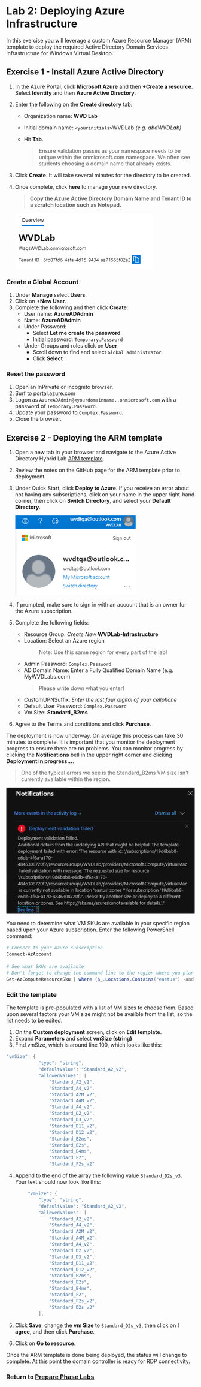 # Lab 2: Deploying Azure Infrastructure

In this exercise you will leverage a custom Azure Resource Manager (ARM) template to deploy the required Active Directory Domain Services infrastructure for Windows Virtual Desktop.

## Exercise 1 - Install Azure Active Directory

1. In the Azure Portal, click **Microsoft Azure** and then **+Create a resource**.  Select **Identity** and then **Azure Active Directory**.
2. Enter the following on the **Create directory** tab:
    * Organization name: **WVD Lab**
    * Initial domain name: `<yourinitials>`WVDLab *(e.g. abdWVDLab)*
    * Hit **Tab**.

        >Ensure validation passes as your namespace needs to be unique within the onmicrosoft.com namespace.  We often see students choosing a domain name that already exists.

3. Click **Create**.  It will take several minutes for the directory to be created.
4. Once complete, click **here** to manage your new directory.

    >**Copy the Azure Active Directory Domain Name and Tenant ID to a scratch location such as Notepad.**

    ![InitialAzureADInfo](../attachments/InitialAzureADInfo.PNG)

### Create a Global Account

1. Under **Manage** select **Users**.
2. Click on **+New User**.
3. Complete the following and then click **Create**:
    * User name: **AzureADAdmin**
    * Name: **AzureADAdmin**
    * Under Password:
        * Select **Let me create the password**
        * Initial password: `Temporary.Password`
    * Under Groups and roles click on **User**
        * Scroll down to find and select `Global administrator`.
        * Click **Select**

### Reset the password

1. Open an InPrivate or Incognito browser.
2. Surf to portal.azure.com
3. Logon as `AzureADAdmin@<yourdomainname..onmicrosoft.com` with a password of `Temporary.Password`.
4. Update your password to `Complex.Password`.
5. Close the browser.

## Exercise 2 - Deploying the ARM template

1. Open a new tab in your browser and navigate to the Azure Active Directory Hybrid Lab [ARM template](https://github.com/PeterR-msft/M365WVDWS/tree/master/AAD-Hybrid-Lab).
2. Review the notes on the GitHub page for the ARM template prior to deployment.
3. Under Quick Start, click **Deploy to Azure**. If you receive an error about not having any subscriptions, click on your name in the upper right-hand corner, then click on **Switch Directory**, and select your **Default Directory**.

    ![SwitchDirectories](../attachments/SwitchDirectories.PNG)

4. If prompted, make sure to sign in with an account that is an owner for the Azure subscription.
5. Complete the following fields:
   * Resource Group: *Create New* **WVDLab-Infrastructure**
   * Location: Select an Azure region
      > Note:  Use this same region for every part of the lab!
   * Admin Password: `Complex.Password`
   * AD Domain Name: Enter a Fully Qualified Domain Name (e.g. MyWVDLabs.com)
      >Please write down what you enter!
   * CustomUPNSuffix: *Enter the last four digital of your cellphone*
   * Default User Password: `Complex.Password`
   * Vm Size: **Standard_B2ms**
6. Agree to the Terms and conditions and click **Purchase**.  

The deployment is now underway. On average this process can take 30 minutes to complete. It is important that you monitor the deployment progress to ensure there are no problems. You can monitor progress by clicking the **Notifications** bell in the upper right corner and clicking **Deployment in progress...**.

>One of the typical errors we see is the Standard_B2ms VM size isn't currently available within the region.

![TemplateDeployError](../attachments/TemplateDeployError.PNG)

You need to determine what VM SKUs are available in your specific region based upon your Azure subscription.  Enter the following PowerShell command:

```PowerShell
# Connect to your Azure subscription
Connect-AzAccount

# See what SKUs are available
# Don't forget to change the command line to the region where you plan to deploy resources
Get-AzComputeResourceSku | where {$_.Locations.Contains("eastus") -and $_.ResourceType.Contains("virtualMachines") -and $_.Name.Contains("Standard_") }
```

### Edit the template

The template is pre-populated with a list of VM sizes to choose from.  Based upon several factors your VM size might not be availble from the list, so the list needs to be edited.

1. On the **Custom deployment** screen, click on **Edit template**.
2. Expand **Parameters** and select **vmSize (string)**
3. Find vmSize, which is around line 100, which looks like this:

```PowerShell
"vmSize": {
            "type": "string",
            "defaultValue": "Standard_A2_v2",
            "allowedValues": [
                "Standard_A2_v2",
                "Standard_A4_v2",
                "Standard_A2M_v2",
                "Standard_A4M_v2",
                "Standard_A4_v2",
                "Standard_D2_v2",
                "Standard_D3_v2",
                "Standard_D11_v2",
                "Standard_D12_v2",
                "Standard_B2ms",
                "Standard_B2s",
                "Standard_B4ms",
                "Standard_F2",
                "Standard_F2s_v2"
```

4. Append to the end of the array the following value `Standard_D2s_v3`.  Your text should now look like this:

```PowerShell
        "vmSize": {
            "type": "string",
            "defaultValue": "Standard_A2_v2",
            "allowedValues": [
                "Standard_A2_v2",
                "Standard_A4_v2",
                "Standard_A2M_v2",
                "Standard_A4M_v2",
                "Standard_A4_v2",
                "Standard_D2_v2",
                "Standard_D3_v2",
                "Standard_D11_v2",
                "Standard_D12_v2",
                "Standard_B2ms",
                "Standard_B2s",
                "Standard_B4ms",
                "Standard_F2",
                "Standard_F2s_v2",
                "Standard_D2s_v3"
            ],
```

5. Click **Save**, change the **vm Size** to `Standard_D2s_v3`, then click on **I agree**, and then click **Purchase**.

6. Click on **Go to resource**.

Once the ARM template is done being deployed, the status will change to complete. At this point the domain controller is ready for RDP connectivity.

### Return to [Prepare Phase Labs](prepare.md)
